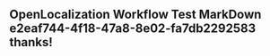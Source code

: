<properties
ms.topic="hero-topic"
ms.test1="hero-topic"
ms.test2="test"/>

## OpenLocalization Workflow Test MarkDown e2eaf744-4f18-47a8-8e02-fa7db2292583 thanks!
